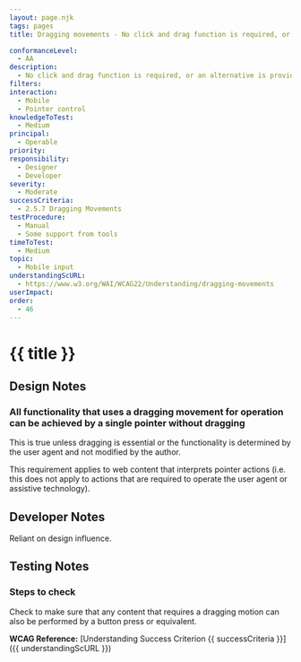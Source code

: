 ```yaml
---
layout: page.njk
tags: pages
title: Dragging movements - No click and drag function is required, or an alternative is provided 

conformanceLevel:
  - AA
description:
  - No click and drag function is required, or an alternative is provided 
filters:
interaction:
  - Mobile
  - Pointer control
knowledgeToTest:
  - Medium
principal:
  - Operable
priority:
responsibility:
  - Designer
  - Developer
severity:
  - Moderate
successCriteria:
  - 2.5.7 Dragging Movements
testProcedure:
  - Manual
  - Some support from tools
timeToTest:
  - Medium
topic:
  - Mobile input
understandingScURL:
  - https://www.w3.org/WAI/WCAG22/Understanding/dragging-movements
userImpact:
order:
  - 46
---
```


# {{ title }}

## Design Notes

### All functionality that uses a dragging movement for operation can be achieved by a single pointer without dragging

This is true unless dragging is essential or the functionality is determined by the user agent and not modified by the author.

This requirement applies to web content that interprets pointer actions (i.e. this does not apply to actions that are required to operate the user agent or assistive technology).

## Developer Notes

Reliant on design influence.

## Testing Notes

### Steps to check

Check to make sure that any content that requires a dragging motion can also be performed by a button press or equivalent.

**WCAG Reference:** [Understanding Success Criterion {{ successCriteria }}]({{ understandingScURL }})
